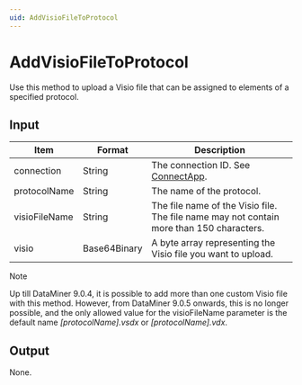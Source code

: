 ```yaml
---
uid: AddVisioFileToProtocol
---
```


# AddVisioFileToProtocol

Use this method to upload a Visio file that can be assigned to elements of a specified protocol.

## Input

| Item          | Format       | Description                                                                                  |
|---------------|--------------|----------------------------------------------------------------------------------------------|
| connection    | String       | The connection ID. See [ConnectApp](xref:ConnectApp).                                        |
| protocolName  | String       | The name of the protocol.                                                                    |
| visioFileName | String       | The file name of the Visio file. The file name may not contain more than 150 characters.     |
| visio         | Base64Binary | A byte array representing the Visio file you want to upload.                                 |

> [!NOTE]
> Up till DataMiner 9.0.4, it is possible to add more than one custom Visio file with this method. However, from DataMiner 9.0.5 onwards, this is no longer possible, and the only allowed value for the visioFileName parameter is the default name *\[protocolName\].vsdx* or *\[protocolName\].vdx*.

## Output

None.
